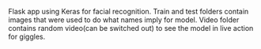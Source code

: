 Flask app using Keras for facial recognition. 
Train and test folders contain images that were used to do what names imply for model. 
Video folder contains random video(can be switched out) to see the model in live action for giggles.
